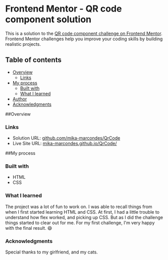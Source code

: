 # Frontend Mentor - QR code component solution

This is a solution to the [QR code component challenge on Frontend Mentor](https://www.frontendmentor.io/challenges/qr-code-component-iux_sIO_H). Frontend Mentor challenges help you improve your coding skills by building realistic projects. 

## Table of contents

- [Overview](#overview)
    - [Links](#links)
- [My process](#my-process)
    - [Built with](#built-with)
    - [What I learned](#what-i-learned)
- [Author](#author)
- [Acknowledgments](#acknowledgments)

##Overview

### Links

- Solution URL: [github.com/mika-marcondes/QrCode](https://github.com/mika-marcondes/QrCode)
- Live Site URL: [mika-marcondes.github.io/QrCode/](https://mika-marcondes.github.io/QrCode/)

##My process

### Built with

- HTML
- CSS

### What I learned

The project was a lot of fun to work on. I was able to recall things from when I first started learning HTML and CSS. At first, I had a little trouble to understand how flex worked, and picking up CSS. But as I did the challenge things started to clear out for me. For my first challenge, I'm very happy with the final result. 😄

### Acknowledgments

Special thanks to my girlfriend, and my cats.